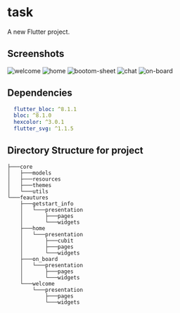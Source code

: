 # task

A new Flutter project.


## Screenshots
![welcome](https://user-images.githubusercontent.com/96595062/194712061-b76e42e1-5be1-46e0-9519-4b431b869678.jpg)
![home](https://user-images.githubusercontent.com/96595062/194712066-a85390d5-719d-4473-83c1-179e60acea38.jpg)
![bootom-sheet](https://user-images.githubusercontent.com/96595062/194712071-058e2458-6e54-45ed-99f0-9d1a62bc56c8.jpg)
![chat](https://user-images.githubusercontent.com/96595062/194712078-893ded44-6cfc-4235-8058-390678f9913a.jpg)
![on-board](https://user-images.githubusercontent.com/96595062/194712081-3bb3143d-043a-406a-ad97-6c6b20442f07.jpg)


## Dependencies

```yaml
  flutter_bloc: ^8.1.1
  bloc: ^8.1.0
  hexcolor: ^3.0.1
  flutter_svg: ^1.1.5
```


## Directory Structure for project

```
├───core
│   ├───models
│   ├───resources
│   ├───themes
│   └───utils
└───feautures
    ├───getstart_info
    │   └───presentation
    │       ├───pages
    │       └───widgets
    ├───home
    │   └───presentation
    │       ├───cubit
    │       ├───pages
    │       └───widgets
    ├───on_board
    │   └───presentation
    │       ├───pages
    │       └───widgets
    └───welcome
        └───presentation
            ├───pages
            └───widgets

```
